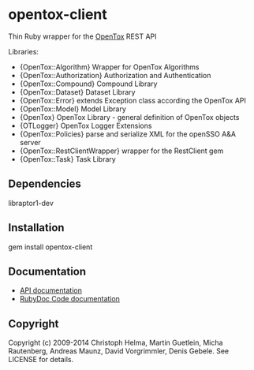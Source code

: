 opentox-client
====================

Thin Ruby wrapper for the [OpenTox](http://www.opentox.org) REST API 

Libraries:

* {OpenTox::Algorithm} Wrapper for OpenTox Algorithms
* {OpenTox::Authorization}  Authorization and Authentication
* {OpenTox::Compound} Compound Library
* {OpenTox::Dataset} Dataset Library
* {OpenTox::Error} extends Exception class according the OpenTox API
* {OpenTox::Model} Model Library
* {OpenTox} OpenTox Library - general definition of OpenTox objects
* {OTLogger} OpenTox Logger Extensions
* {OpenTox::Policies} parse and serialize XML for the openSSO A&A server  
* {OpenTox::RestClientWrapper} wrapper for the RestClient gem
* {OpenTox::Task} Task Library


Dependencies
------------

  libraptor1-dev

Installation
------------

  gem install opentox-client

Documentation
-------------
* [API documentation](http://rdoc.info/gems/opentox-client)
* [RubyDoc Code documentation](http://rubydoc.info/github/opentox/opentox-client/development/frames)

Copyright
---------

Copyright (c) 2009-2014 Christoph Helma, Martin Guetlein, Micha Rautenberg, Andreas Maunz, David Vorgrimmler, Denis Gebele. See LICENSE for details.

